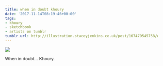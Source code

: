```yaml
---
title: when in doubt khoury
date: '2017-11-14T08:19:46+00:00'
tags:
- khoury
- sketchbook
- artists on tumblr
tumblr_url: http://illustration.staceyjenkins.co.uk/post/167479545758/when-in-doubt-khoury
---
```

 ![](/tumblr_files/tumblr_ozef4yeRQL1v28ub8o1_1280.jpg)  

When in doubt… Khoury.

